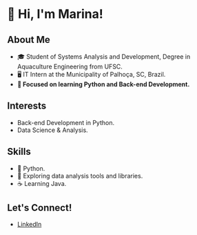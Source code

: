 # 👋 Hi, I'm Marina!

## About Me
- 🎓 Student of Systems Analysis and Development, Degree in Aquaculture Engineering from UFSC.
- 🖥️ IT Intern at the Municipality of Palhoça, SC, Brazil.
- **🐍 Focused on learning Python and Back-end Development.**
  
## Interests
- Back-end Development in Python.
- Data Science & Analysis.

## Skills
- 🐍 Python.
- 🧪 Exploring data analysis tools and libraries.
- ☕ Learning Java.

## Let's Connect! 
- [LinkedIn](https://www.linkedin.com/in/marina-cesconeto-dos-santos-a17563216/)



